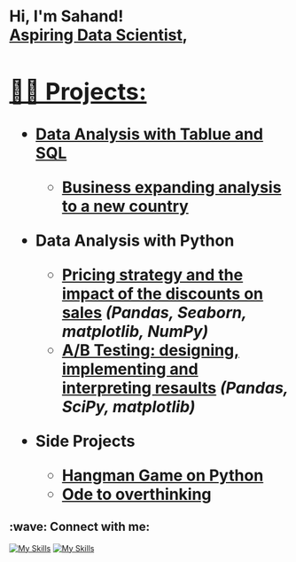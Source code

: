 <h1>Hi, I'm Sahand! <br/><a href="https://github.com/zehando">Aspiring Data Scientist</a>, <a href="https://www.linkedin.com/in/sahandazizi/">

<h2>👨‍💻 Projects:</h2>

- <b>Data Analysis with Tablue and SQL</b>
  - [Business expanding analysis to a new country](https://github.com/Zehando/Business-expanding-analysis)
    
- <b>Data Analysis with Python</b>
  - [Pricing strategy and the impact of the discounts on sales](https://github.com/Zehando/eniac-pricing-strategy-analysis) <b><i>(Pandas, Seaborn, matplotlib, NumPy)</b></i>
  - [A/B Testing: designing, implementing and interpreting resaults](https://github.com/Zehando/eniac-pricing-strategy-analysis) <b><i>(Pandas, SciPy, matplotlib)</b></i>
  
- <b>Side Projects</b>
  - [Hangman Game on Python](https://github.com/Zehando/Python-Hangman)
  - [Ode to overthinking](https://github.com/Zehando/ode-to-my-overthinking)


<h2> :wave: Connect with me:</h2>

[![My Skills](https://skillicons.dev/icons?i=linkedin)](https://www.linkedin.com/in/sahandazizi/)
[![My Skills](https://skillicons.dev/icons?i=gmail)](mailto:azizisahand@gmail.com)
